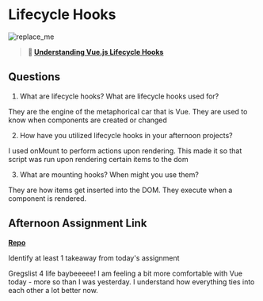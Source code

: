 # Lifecycle Hooks

![replace_me](https://codeworks.blob.core.windows.net/public/assets/img/illustrations/placeholder.svg)

> **📖 [Understanding Vue.js Lifecycle Hooks](https://codeworksacademy.com/fs-student-guide/resources/wk6/03-Vue-Lifecycle-Hooks)**

## Questions

1. What are lifecycle hooks? What are lifecycle hooks used for?

They are the engine of the metaphorical car that is Vue. They are used to know when components are created or changed

2. How have you utilized lifecycle hooks in your afternoon projects?

I used onMount to perform actions upon rendering. This made it so that script was run upon rendering certain items to the dom

3. What are mounting hooks? When might you use them?

They are how items get inserted into the DOM. They execute when a component is rendered.

## Afternoon Assignment Link

**[Repo](https://github.com/JacksonHagen/week6day3)**

Identify at least 1 takeaway from today's assignment

Gregslist 4 life baybeeeee! I am feeling a bit more comfortable with Vue today - more so than I was yesterday. I understand how everything ties into each other a lot better now.
